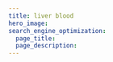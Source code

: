 ```yaml
---
title: liver blood
hero_image: 
search_engine_optimization:
  page_title:
  page_description:
---
```

